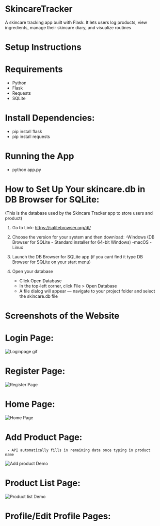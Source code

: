 # SkincareTracker
A skincare tracking app built with Flask. It lets users log products, view ingredients, manage their skincare diary, and visualize routines

# Setup Instructions

# Requirements
- Python 
- Flask
- Requests
- SQLite 

# Install Dependencies:
- pip install flask
- pip install requests 

# Running the App
- python app.py

# How to Set Up Your skincare.db in DB Browser for SQLite:
(This is the database used by the Skincare Tracker app to store users and product)
1. Go to Link:
     https://sqlitebrowser.org/dl/
   
 2. Choose the version for your system and then download:
    -Windows (DB Browser for SQLite - Standard installer for 64-bit Windows)
    -macOS 
    -Linux

3. Launch the DB Browser for SQLite app (if you cant find it type DB Browser for SQLite on your start menu)

4. Open your database
    - Click Open Database
    - In the top-left corner, click File > Open Database
    - A file dialog will appear — navigate to your project folder and select the skincare.db file
  
# Screenshots of the Website

# Login Page:
![Loginpage gif](https://private-user-images.githubusercontent.com/156049642/435482286-aff6bcd2-61ae-42a4-8806-28c8eacadf18.gif?jwt=eyJhbGciOiJIUzI1NiIsInR5cCI6IkpXVCJ9.eyJpc3MiOiJnaXRodWIuY29tIiwiYXVkIjoicmF3LmdpdGh1YnVzZXJjb250ZW50LmNvbSIsImtleSI6ImtleTUiLCJleHAiOjE3NDUxNjczMjQsIm5iZiI6MTc0NTE2NzAyNCwicGF0aCI6Ii8xNTYwNDk2NDIvNDM1NDgyMjg2LWFmZjZiY2QyLTYxYWUtNDJhNC04ODA2LTI4YzhlYWNhZGYxOC5naWY_WC1BbXotQWxnb3JpdGhtPUFXUzQtSE1BQy1TSEEyNTYmWC1BbXotQ3JlZGVudGlhbD1BS0lBVkNPRFlMU0E1M1BRSzRaQSUyRjIwMjUwNDIwJTJGdXMtZWFzdC0xJTJGczMlMkZhd3M0X3JlcXVlc3QmWC1BbXotRGF0ZT0yMDI1MDQyMFQxNjM3MDRaJlgtQW16LUV4cGlyZXM9MzAwJlgtQW16LVNpZ25hdHVyZT0wMGM0OTJkNWNlOTcyZDZmYWFlNDgyODhjNjc0YzdhNjg0NjVlNTY1YTE4Y2I3ODgzMjA3MjMxYTQyNTY2NWY2JlgtQW16LVNpZ25lZEhlYWRlcnM9aG9zdCJ9.xidUtsf7J2lCyCfx0-ik6X5gqM2C2r3i7KQG_K6y5Vc)

# Register Page:
![Register Page](https://private-user-images.githubusercontent.com/156049642/435485963-ccb4a3d9-cae2-406a-b369-3b241bb30ec5.gif?jwt=eyJhbGciOiJIUzI1NiIsInR5cCI6IkpXVCJ9.eyJpc3MiOiJnaXRodWIuY29tIiwiYXVkIjoicmF3LmdpdGh1YnVzZXJjb250ZW50LmNvbSIsImtleSI6ImtleTUiLCJleHAiOjE3NDUxNzAyNzIsIm5iZiI6MTc0NTE2OTk3MiwicGF0aCI6Ii8xNTYwNDk2NDIvNDM1NDg1OTYzLWNjYjRhM2Q5LWNhZTItNDA2YS1iMzY5LTNiMjQxYmIzMGVjNS5naWY_WC1BbXotQWxnb3JpdGhtPUFXUzQtSE1BQy1TSEEyNTYmWC1BbXotQ3JlZGVudGlhbD1BS0lBVkNPRFlMU0E1M1BRSzRaQSUyRjIwMjUwNDIwJTJGdXMtZWFzdC0xJTJGczMlMkZhd3M0X3JlcXVlc3QmWC1BbXotRGF0ZT0yMDI1MDQyMFQxNzI2MTJaJlgtQW16LUV4cGlyZXM9MzAwJlgtQW16LVNpZ25hdHVyZT03ZTVjNDcyZDQ4OTcwMGNmYWU2NzcxNWVjNWU1OGQ0NmNjMDgyYWI2MGUwMmM5OWUxZGQ2MWU3YzJiOTc4YTJkJlgtQW16LVNpZ25lZEhlYWRlcnM9aG9zdCJ9.xatG5RCHzzKCxwHdk9rMi2Shg0PH3C5tDuUw_6vVzJw)

# Home Page:
![Home Page](https://private-user-images.githubusercontent.com/156049642/435483820-3b7d139f-d5e2-480b-8ba5-9e40a03cc2b0.gif?jwt=eyJhbGciOiJIUzI1NiIsInR5cCI6IkpXVCJ9.eyJpc3MiOiJnaXRodWIuY29tIiwiYXVkIjoicmF3LmdpdGh1YnVzZXJjb250ZW50LmNvbSIsImtleSI6ImtleTUiLCJleHAiOjE3NDUxNjgyMTQsIm5iZiI6MTc0NTE2NzkxNCwicGF0aCI6Ii8xNTYwNDk2NDIvNDM1NDgzODIwLTNiN2QxMzlmLWQ1ZTItNDgwYi04YmE1LTllNDBhMDNjYzJiMC5naWY_WC1BbXotQWxnb3JpdGhtPUFXUzQtSE1BQy1TSEEyNTYmWC1BbXotQ3JlZGVudGlhbD1BS0lBVkNPRFlMU0E1M1BRSzRaQSUyRjIwMjUwNDIwJTJGdXMtZWFzdC0xJTJGczMlMkZhd3M0X3JlcXVlc3QmWC1BbXotRGF0ZT0yMDI1MDQyMFQxNjUxNTRaJlgtQW16LUV4cGlyZXM9MzAwJlgtQW16LVNpZ25hdHVyZT01MmEzMTM1YjczMDMwYjdlYTNhMjk2NmZlODkxNjZmZWNhODFhMmE0Mzc0ZTFlZWYxYmIxYTcwNTUxZjE1M2JiJlgtQW16LVNpZ25lZEhlYWRlcnM9aG9zdCJ9.a64R6DSGJXED-IVXw_UTFyDROvsXWzxGwFrEspVbDT0)

# Add Product Page: 
     - API automatically fills in remaining data once typing in product name 
![Add product Demo](https://private-user-images.githubusercontent.com/156049642/435484391-e5472415-145c-4727-89b3-2a867f579eb3.gif?jwt=eyJhbGciOiJIUzI1NiIsInR5cCI6IkpXVCJ9.eyJpc3MiOiJnaXRodWIuY29tIiwiYXVkIjoicmF3LmdpdGh1YnVzZXJjb250ZW50LmNvbSIsImtleSI6ImtleTUiLCJleHAiOjE3NDUxNjg3MjksIm5iZiI6MTc0NTE2ODQyOSwicGF0aCI6Ii8xNTYwNDk2NDIvNDM1NDg0MzkxLWU1NDcyNDE1LTE0NWMtNDcyNy04OWIzLTJhODY3ZjU3OWViMy5naWY_WC1BbXotQWxnb3JpdGhtPUFXUzQtSE1BQy1TSEEyNTYmWC1BbXotQ3JlZGVudGlhbD1BS0lBVkNPRFlMU0E1M1BRSzRaQSUyRjIwMjUwNDIwJTJGdXMtZWFzdC0xJTJGczMlMkZhd3M0X3JlcXVlc3QmWC1BbXotRGF0ZT0yMDI1MDQyMFQxNzAwMjlaJlgtQW16LUV4cGlyZXM9MzAwJlgtQW16LVNpZ25hdHVyZT04MDdlOGY2MmNkYTE2NzZmZDkyODlmOGE1NDE2NDM5YjRjM2U5ZmMxYmUyNTVmMjYwMzhlNGU5NTdiYmYxNjAwJlgtQW16LVNpZ25lZEhlYWRlcnM9aG9zdCJ9.andLY5teRqpLkFOccBNQ-gbbqflXqdd0AzogBo3cQQc)

# Product List Page: 
![ Product list Demo](https://private-user-images.githubusercontent.com/156049642/435485368-26e413be-f6f6-4f53-be85-7b48444acac6.gif?jwt=eyJhbGciOiJIUzI1NiIsInR5cCI6IkpXVCJ9.eyJpc3MiOiJnaXRodWIuY29tIiwiYXVkIjoicmF3LmdpdGh1YnVzZXJjb250ZW50LmNvbSIsImtleSI6ImtleTUiLCJleHAiOjE3NDUxNjk2MTIsIm5iZiI6MTc0NTE2OTMxMiwicGF0aCI6Ii8xNTYwNDk2NDIvNDM1NDg1MzY4LTI2ZTQxM2JlLWY2ZjYtNGY1My1iZTg1LTdiNDg0NDRhY2FjNi5naWY_WC1BbXotQWxnb3JpdGhtPUFXUzQtSE1BQy1TSEEyNTYmWC1BbXotQ3JlZGVudGlhbD1BS0lBVkNPRFlMU0E1M1BRSzRaQSUyRjIwMjUwNDIwJTJGdXMtZWFzdC0xJTJGczMlMkZhd3M0X3JlcXVlc3QmWC1BbXotRGF0ZT0yMDI1MDQyMFQxNzE1MTJaJlgtQW16LUV4cGlyZXM9MzAwJlgtQW16LVNpZ25hdHVyZT03NjY1ZDk2YjA4MmMyNmU2Yjc4OWYyMGNkOTliNTBmNzZiMjAzZWRmMjQ3MGE0NGQ1YjE3MGMxNGFmYWRhYjY3JlgtQW16LVNpZ25lZEhlYWRlcnM9aG9zdCJ9.00YsaoeG2-KiseU_XJ0yczxKDPZ342GF8NmG9LHEpw8)

# Profile/Edit Profile Pages: 

